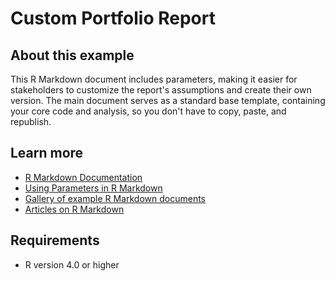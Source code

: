 # Custom Portfolio Report

## About this example

This R Markdown document includes parameters, making it easier for stakeholders to customize the report's assumptions and create their own version. The main document serves as a standard base template, containing your core code and analysis, so you don't have to copy, paste, and republish.


## Learn more

* [R Markdown Documentation](https://rmarkdown.rstudio.com/)
* [Using Parameters in R Markdown](https://rmarkdown.rstudio.com/lesson-6.html)
* [Gallery of example R Markdown documents](https://rmarkdown.rstudio.com/gallery.html)
* [Articles on R Markdown](https://rmarkdown.rstudio.com/articles.html)

## Requirements

* R version 4.0 or higher

